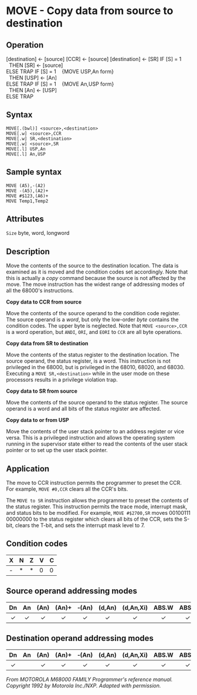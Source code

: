 # MOVE - Copy data from source to destination

## Operation
[destination] ← [source]
[CCR] ← [source]
[destination] ← [SR]
IF [S] = 1<br/>&nbsp;&nbsp;THEN [SR] ← [source]<br/>ELSE TRAP
IF [S] = 1&nbsp;&nbsp;&nbsp;&nbsp;{MOVE USP,An form}<br/> &nbsp;&nbsp;THEN [USP] ← [An]<br/> ELSE TRAP
IF [S] = 1&nbsp;&nbsp;&nbsp;&nbsp;{MOVE An,USP form}<br/> &nbsp;&nbsp;THEN [An] ← [USP]<br/> ELSE TRAP

## Syntax
```assembly
MOVE[.(bwl)] <source>,<destination>
MOVE[.w] <source>,CCR
MOVE[.w] SR,<destination>
MOVE[.w] <source>,SR
MOVE[.l] USP,An
MOVE[.l] An,USP
```

## Sample syntax
```assembly
MOVE (A5),-(A2)
MOVE -(A5),(A2)+
MOVE #$123,(A6)+
MOVE Temp1,Temp2
```

## Attributes
`Size` byte, word, longword

## Description
Move the contents of the source to the destination location. The data is examined as it is moved and the condition codes set accordingly. Note that this is actually a *copy* command because the source is not affected by the move. The move instruction has the widest range of addressing modes of all the 68000's instructions.

**Copy data to CCR from source**

Move the contents of the source operand to the condition code register. The source operand is a *word*, but only the low-order *byte* contains the condition codes. The upper byte is neglected. Note that `MOVE <source>,CCR` is a word operation, but `ANDI`, `ORI`, and `EORI` to `CCR` are all byte operations.

**Copy data from SR to destination**

Move the contents of the status register to the destination location. The source operand, the status register, is a word. This instruction is not privileged in the 68000, but is privileged in the 68010, 68020, and 68030. Executing a `MOVE SR,<destination>` while in the user mode on these processors results in a privilege violation trap.

**Copy data to SR from source**

Move the contents of the source operand to the status register. The source operand is a word and all bits of the status register are affected.

**Copy data to or from USP**

Move the contents of the user stack pointer to an address register or vice versa. This is a privileged instruction and allows the operating system running in the supervisor state either to read the contents of the user stack pointer or to set up the user stack pointer.

## Application
The move to CCR instruction permits the programmer to preset the CCR. For example, `MOVE #0,CCR` clears all the CCR's bits.

The `MOVE to SR` instruction allows the programmer to preset the contents of the status register. This instruction permits the trace mode, interrupt mask, and status bits to be modified. For example, `MOVE #$2700,SR` moves 00100111 00000000 to the status register which clears all bits of the CCR, sets the S-bit, clears the T-bit, and sets the interrupt mask level to 7.

## Condition codes
|X|N|Z|V|C|
|--|--|--|--|--|
|-|*|*|0|0|

## Source operand addressing modes
|Dn|An|(An)|(An)+|&#x2011;(An)|(d,An)|(d,An,Xi)|ABS.W|ABS.L|(d,PC)|(d,PC,Xn)|imm|
|:-:|:-:|:-:|:-:|:-:|:-:|:-:|:-:|:-:|:-:|:-:|:-:|
|✓|✓|✓|✓|✓|✓|✓|✓|✓|✓|✓|✓|

## Destination operand addressing modes
|Dn|An|(An)|(An)+|&#x2011;(An)|(d,An)|(d,An,Xi)|ABS.W|ABS.L|(d,PC)|(d,PC,Xn)|imm|
|:-:|:-:|:-:|:-:|:-:|:-:|:-:|:-:|:-:|:-:|:-:|:-:|
|✓||✓|✓|✓|✓|✓|✓|✓||||

*From MOTOROLA M68000 FAMILY Programmer's reference manual. Copyright 1992 by Motorola Inc./NXP. Adapted with permission.*